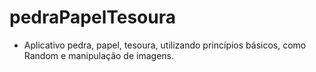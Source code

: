 # pedraPapelTesoura
* Aplicativo pedra, papel, tesoura, utilizando princípios básicos, como Random e manipulação de imagens.
